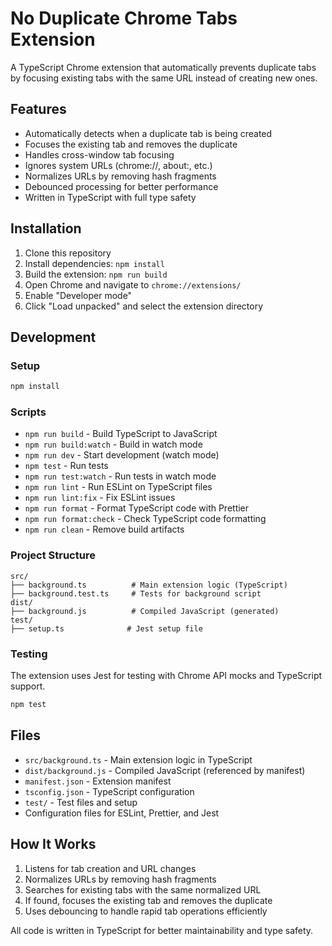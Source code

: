 # No Duplicate Chrome Tabs Extension

A TypeScript Chrome extension that automatically prevents duplicate tabs by focusing existing tabs with the same URL instead of creating new ones.

## Features

- Automatically detects when a duplicate tab is being created
- Focuses the existing tab and removes the duplicate
- Handles cross-window tab focusing
- Ignores system URLs (chrome://, about:, etc.)
- Normalizes URLs by removing hash fragments
- Debounced processing for better performance
- Written in TypeScript with full type safety

## Installation

1. Clone this repository
2. Install dependencies: `npm install`
3. Build the extension: `npm run build`
4. Open Chrome and navigate to `chrome://extensions/`
5. Enable "Developer mode"
6. Click "Load unpacked" and select the extension directory

## Development

### Setup

```bash
npm install
```

### Scripts

- `npm run build` - Build TypeScript to JavaScript
- `npm run build:watch` - Build in watch mode
- `npm run dev` - Start development (watch mode)
- `npm test` - Run tests
- `npm run test:watch` - Run tests in watch mode
- `npm run lint` - Run ESLint on TypeScript files
- `npm run lint:fix` - Fix ESLint issues
- `npm run format` - Format TypeScript code with Prettier
- `npm run format:check` - Check TypeScript code formatting
- `npm run clean` - Remove build artifacts

### Project Structure

```
src/
├── background.ts          # Main extension logic (TypeScript)
├── background.test.ts     # Tests for background script
dist/
├── background.js          # Compiled JavaScript (generated)
test/
├── setup.ts              # Jest setup file
```

### Testing

The extension uses Jest for testing with Chrome API mocks and TypeScript support.

```bash
npm test
```

## Files

- `src/background.ts` - Main extension logic in TypeScript
- `dist/background.js` - Compiled JavaScript (referenced by manifest)
- `manifest.json` - Extension manifest
- `tsconfig.json` - TypeScript configuration
- `test/` - Test files and setup
- Configuration files for ESLint, Prettier, and Jest

## How It Works

1. Listens for tab creation and URL changes
2. Normalizes URLs by removing hash fragments
3. Searches for existing tabs with the same normalized URL
4. If found, focuses the existing tab and removes the duplicate
5. Uses debouncing to handle rapid tab operations efficiently

All code is written in TypeScript for better maintainability and type safety.
